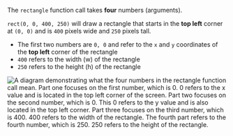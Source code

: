 The `rectangle` function call takes **four** numbers (arguments). 

`rect(0, 0, 400, 250)` will draw a rectangle that starts in the **top left** corner at `(0, 0)` and is `400` pixels wide and `250` pixels tall. 

+ The first two numbers are `0, 0` and refer to the `x` and `y` coordinates of the **top left** corner of the rectangle
+ `400` refers to the width (w) of the rectangle
+ `250` refers to the height (h) of the rectangle

![A diagram demonstrating what the four numbers in the rectangle function call mean. Part one focuses on the first number, which is 0. 0 refers to the x value and is located in the top left corner of the screen. Part two focuses on the second number, which is 0. This 0 refers to the y value and is also located in the top left corner. Part three focuses on the third number, which is 400. 400 refers to the width of the rectangle. The fourth part refers to the fourth number, which is 250. 250 refers to the height of the rectangle.](images/rectangle-diagram.png)